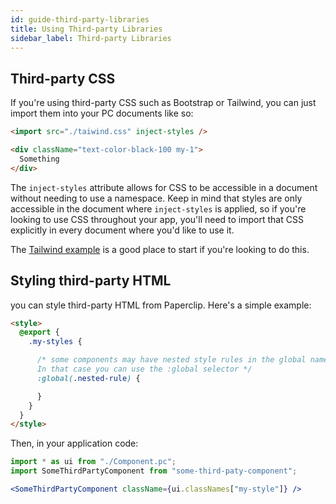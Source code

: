 ```yaml
---
id: guide-third-party-libraries
title: Using Third-party Libraries
sidebar_label: Third-party Libraries
---
```


## Third-party CSS

If you're using third-party CSS such as Bootstrap or Tailwind, you can just import them into your PC documents like so:

```html
<import src="./taiwind.css" inject-styles />

<div className="text-color-black-100 my-1">
  Something
</div>
```

The `inject-styles` attribute allows for CSS to be accessible in a document without needing to use a namespace. Keep in mind that styles are only accessible in the document where `inject-styles` is applied, so if you're looking to use CSS throughout your app, you'll need to import that CSS explicitly in every document where you'd like to use it.

The [Tailwind example](https://github.com/paperclipui/paperclip/tree/master/examples/tailwind) is a good place to start if you're looking to do this.

## Styling third-party HTML

you can style third-party HTML from Paperclip. Here's a simple example:

```html
<style>
  @export {
    .my-styles {

      /* some components may have nested style rules in the global namespace. 
      In that case you can use the :global selector */
      :global(.nested-rule) {

      }
    }
  }
</style>
```

Then, in your application code:

```jsx
import * as ui from "./Component.pc";
import SomeThirdPartyComponent from "some-third-paty-component";

<SomeThirdPartyComponent className={ui.classNames["my-style"]} />
```
